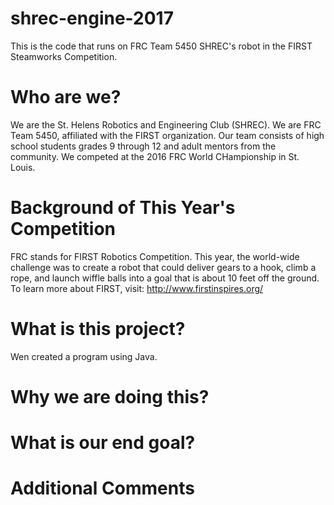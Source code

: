 # shrec-engine-2017
This is the code that runs on FRC Team 5450 SHREC's robot in the FIRST Steamworks Competition.

# Who are we?
We are the St. Helens Robotics and Engineering Club (SHREC). We are FRC Team 5450, affiliated with the FIRST organization. Our team consists of high school students grades 9 through 12 and adult mentors from the community. We competed at the 2016 FRC World CHampionship in St. Louis.

# Background of This Year's Competition
FRC stands for FIRST Robotics Competition. This year, the world-wide challenge was to create a robot that could
deliver gears to a hook, climb a rope, and launch wiffle balls into a goal that is about 10 feet off the ground.
To learn more about FIRST, visit: http://www.firstinspires.org/ 

# What is this project?
 Wen created a program using Java. 

# Why we are doing this?

# What is our end goal?

# Additional Comments
